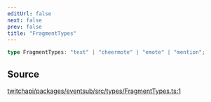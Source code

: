 ```yaml
---
editUrl: false
next: false
prev: false
title: "FragmentTypes"
---
```


```ts
type FragmentTypes: "text" | "cheermote" | "emote" | "mention";
```

## Source

[twitchapi/packages/eventsub/src/types/FragmentTypes.ts:1](https://github.com/pablornc/twitchapi//blob/8695acad106a836c1f0fc4c57a113f17adce41f0/packages/eventsub/src/types/FragmentTypes.ts#L1)
